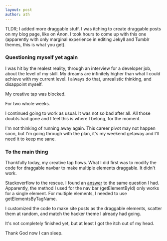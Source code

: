 ```yaml
---
layout: post
author: ath
---
```


TLDR; I added more draggable stuff. I was itching to create draggable posts on my blog page, like on Anon. I took hours to come up with this one (apparently with only marginal experience in editing Jekyll and Tumblr themes, this is what you get).

### Questioning myself yet again

I was hit by the realest reality, through an interview for a developer job, about the level of my skill. My dreams are infinitely higher than what I could achieve with my current level. I always do that, unrealistic thinking, and disappoint myself.

My creative tap was blocked.
<!--more-->
For two whole weeks.

I continued going to work as usual. It was not so bad after all. All those doubts had gone and I feel this is where I belong, for the moment. 

I'm not thinking of running away again. This career pivot may not happen soon, but I'm going through with the plan, it's my weekend getaway and I'll need it to keep me sane.

### To the main thing

Thankfully today, my creative tap flows. What I did first was to modify the code for draggable navbar to make multiple elements draggable. It didn't work.

Stackoverflow to the rescue. I found an [answer](https://stackoverflow.com/a/63857834/22305530) to the same question I had. Apparently, the method I used for the nav bar (getElementById) only works for a single element. For multiple elements, I needed to use getElementsByTagName.

I customized the code to make site posts as the draggable elements, scatter them at random, and match the hacker theme I already had going.

It's not completely finished yet, but at least I got the itch out of my head.

Thank God now I can sleep.